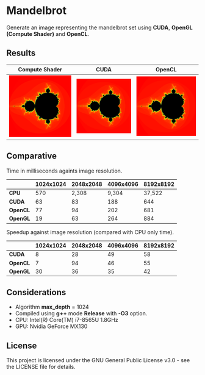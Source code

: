 # Mandelbrot

Generate an image representing the mandelbrot set using **CUDA**, **OpenGL (Compute Shader)** and **OpenCL**.

## Results

Compute Shader                  | CUDA                           | OpenCL
:------------------------------:|:------------------------------:|:-------------------------:
![](images/ComputeShader.png)|![](images/CUDA.png)|![](images/OpenCL.png) 

## Comparative

Time in milliseconds againts image resolution.

||1024x1024|2048x2048|4096x4096|8192x8192|
|---|---|---|---|---|
|**CPU**|570|2,308|9,304|37,522|
|**CUDA**|63|83|188|644|
|**OpenCL**|77|94|202|681|
|**OpenGL**|19|63|264|884|

Speedup against image resolution (compared with CPU only time).

||1024x1024|2048x2048|4096x4096|8192x8192|
|---|---|---|---|---|
|**CUDA**|8|28|49|58|
|**OpenCL**|7|94|46|55|
|**OpenGL**|30|36|35|42|

## Considerations
 
 - Algorithm **max_depth** = 1024
 - Compiled using **g++** mode **Release** with **-O3** option.
 - CPU: Intel(R) Core(TM) i7-8565U 1.8GHz
 - GPU: Nvidia GeForce MX130

## License

This project is licensed under the GNU General Public License v3.0 - see the LICENSE file for details.